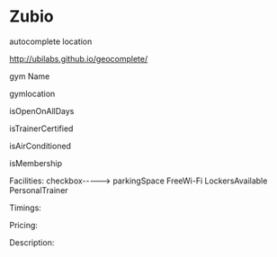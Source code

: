 # Zubio


autocomplete location 

http://ubilabs.github.io/geocomplete/


gym Name 

gymlocation

isOpenOnAllDays

isTrainerCertified

isAirConditioned

isMembership


Facilities: checkbox-----> parkingSpace
							FreeWi-Fi
							LockersAvailable
							PersonalTrainer

Timings:

Pricing:

Description:

